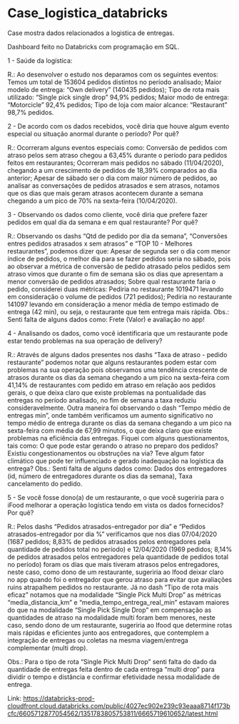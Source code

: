 # Case_logistica_databricks
Case mostra dados relacionados a logistica de entregas.

Dashboard feito no Databricks com programação em SQL.


1 - Saúde da logística:

R.: Ao desenvolver o estudo nos deparamos com os seguintes eventos:
Temos um total de 153604 pedidos distintos no período analisado;
Maior modelo de entrega: “Own delivery” (140435 pedidos);
Tipo de rota mais utilizado: “Single pick single drop” 94,9% pedidos;
Maior modo de entrega: “Motorcicle” 92,4% pedidos;
Tipo de loja com maior alcance: “Restaurant” 98,7% pedidos.

2 - De acordo com os dados recebidos, você diria que houve algum evento especial ou situação anormal durante o período? Por quê?

R.: Ocorreram alguns eventos especiais como:
Conversão de pedidos com atraso pelos sem atraso chegou a 63,45% durante o período para pedidos feitos em restaurantes;
Ocorreram mais pedidos no sábado (11/04/2020), chegando a um crescimento de pedidos de 18,39% comparados ao dia anterior;
Apesar de sábado ser o dia com maior número de pedidos, ao analisar as conversações de pedidos atrasados e sem atrasos, notamos que os dias que mais geram atrasos acontecem durante a semana chegando a um pico de 70% na sexta-feira (10/04/2020).

3 - Observando os dados como cliente, você diria que prefere fazer pedidos em qual dia da semana e em qual restaurante? Por quê?

R.: Observando os dashs “Qtd de pedido por dia da semana”, “Conversões entres pedidos atrasados x sem atrasos” e “TOP 10 - Melhores restaurantes”, podemos dizer que:
Apesar de segunda ser o dia com menor índice de pedidos, o melhor dia para se fazer pedidos seria no sábado, pois ao observar a métrica de conversão de pedido atrasado pelos pedidos sem atraso vimos que durante o fim de semana são os dias que apresentam a menor conversão de pedidos atrasados;
Sobre qual restaurante faria o pedido, considerei duas métricas:
Pediria no restaurante 1019471 levando em consideração o volume de pedidos (721 pedidos);
Pediria no restaurante 141097 levando em consideração a menor média de tempo estimado de entrega (42 min), ou seja, o restaurante que tem entrega mais rápida.
Obs.: Senti falta de alguns dados como: Frete (Valor) e avaliação no app!

4 - Analisando os dados, como você identificaria que um restaurante pode estar tendo problemas na sua operação de delivery?

R.: Através de alguns dados presentes nos dashs “Taxa de atraso - pedido restaurante” podemos notar que alguns restaurantes podem estar com problemas na sua operação pois observamos uma tendência crescente de atrasos durante os dias da semana chegando a um pico na sexta-feira com 41,14% de restaurantes com pedido em atraso em relação aos pedidos gerais, o que deixa claro que existe problemas na pontualidade das entregas no período analisado, no fim de semana a taxa reduziu consideravelmente.
 Outra maneira foi observando o dash “Tempo médio de entregas min”, onde também verificamos um aumento significativo no tempo médio de entrega durante os dias da semana chegando a um pico na sexta-feira com média de 67,99 minutos, o que deixa claro que existe problemas na eficiência das entregas. Fiquei com alguns questionamentos, tais como: 
O que pode estar gerando o atraso no preparo dos pedidos?  
Existiu congestionamentos ou obstruções na via?
Teve algum fator climático que pode ter influenciado e gerado inadequação na logística da entrega?
Obs.: Senti falta de alguns dados como: Dados dos entregadores (id, número de entregadores durante os dias da semana), Taxa cancelamento do pedido.

5 - Se você fosse dono(a) de um restaurante, o que você sugeriria para o iFood melhorar a operação logística tendo em vista os dados fornecidos? Por quê?

R.: 
Pelos dashs “Pedidos atrasados-entregador por dia” e “Pedidos atrasados-entregador por dia %” verificamos que nos dias 07/04/2020 (1687 pedidos; 8,83% de pedidos atrasados pelos entregadores pela quantidade de pedidos total no período) e 12/04/2020 (1969 pedidos; 8,14% de pedidos atrasados pelos entregadores pela quantidade de pedidos total no período) foram os dias que mais tiveram atrasos pelos entregadores, neste caso, como dono de um restaurante, sugeriria ao Ifood deixar claro no app quando foi o entregador que gerou atraso para evitar que avaliações ruins atrapalhem pedidos no restaurante.
Já no dash “Tipo de rota mais eficaz” notamos que na modalidade “Single Pick Multi Drop” as métricas “media_distancia_km” e “media_tempo_entrega_real_min” estavam maiores do que na modalidade “Single Pick Single Drop” em compensação as quantidades de atraso na modalidade multi foram bem menores, neste caso, sendo dono de um restaurante, sugeriria ao Ifood que determine rotas mais rápidas e eficientes junto aos entregadores, que contemplem a integração de entregas ou coletas na mesma viagem/entrega complementar (multi drop). 

Obs.: Para o tipo de rota “Single Pick Multi Drop” senti falta do dado da quantidade de entregas feita dentro de cada entrega “multi drop” para dividir o tempo e distância e confirmar efetividade nessa modalidade de entrega.

Link: https://databricks-prod-cloudfront.cloud.databricks.com/public/4027ec902e239c93eaaa8714f173bcfc/6605712877054562/1351783805753811/6665719610652/latest.html
